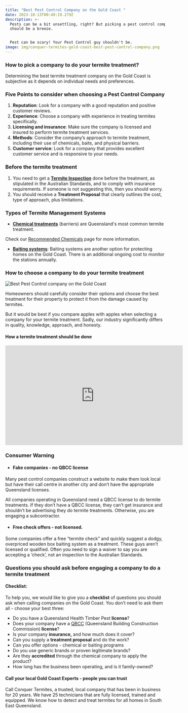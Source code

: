 ```yaml
---
title: "Best Pest Control Company on the Gold Coast "
date: 2023-10-13T00:49:19.279Z
description: >-
  Pests can be a bit unsettling, right? But picking a pest control company? That
  should be a breeze. 


  Pest can be scary! Your Pest Control guy shouldn't be.
image: img/conquer-termites-gold-coast-best-pest-control-company.png
---
```

### How to pick a company to do your termite treatment?

Determining the best termite treatment company on the Gold Coast is subjective as it depends on individual needs and preferences.

### Five Points to consider when choosing a Pest Control Company

1. **Reputation**: Look for a company with a good reputation and positive customer reviews.
2. **Experience**: Choose a company with experience in treating termites specifically.
3. **Licensing and insurance**: Make sure the company is licensed and insured to perform termite treatment services.
4. **Methods**: Consider the company’s approach to termite treatment, including their use of chemicals, baits, and physical barriers.
5. **Customer service**: Look for a company that provides excellent customer service and is responsive to your needs.

### Before the termite treatment

1. You need to get a **[Termite Inspection](https://www.conquertermites.com.au/inspections/)** done before the treatment, as stipulated in the Australian Standards, and to comply with insurance requirements. If someone is not suggesting this, then you should worry.
2. You should receive a **Treatment Proposal** that clearly outlines the cost, type of approach, plus limitations.

### Types of Termite Management Systems

* **[Chemical treatments](https://www.conquertermites.com.au/termite-control/treating-a-house/chemical-treatments/)** (barriers) are Queensland's most common termite treatment.

Check our [Recommended Chemicals](https://www.conquertermites.com.au/termite-control/treating-a-house/recommended-chemicals/) page for more information.

* **[Baiting systems](https://www.conquertermites.com.au/termite-control/baiting-programs/)**: Baiting systems are another option for protecting homes on the Gold Coast. There is an additional ongoing cost to monitor the stations annually.

### How to choose a company to do your termite treatment

![Best Pest Control company on the Gold Coast](img/when-choosing-a-pest-inspection-compare-apples-with-apples.png)

Homeowners should carefully consider their options and choose the best treatment for their property to protect it from the damage caused by termites.

But it would be best if you compare apples with apples when selecting a company for your termite treatment. Sadly, our industry significantly differs in quality, knowledge, approach, and honesty.

#### How a termite treatment should be done

<iframe width="560" height="315" src="https://www.youtube.com/embed/jX0IASCNbSA?si=Pn1NafeyMm2TtXqg" title="YouTube video player" frameborder="0" allow="accelerometer; autoplay; clipboard-write; encrypted-media; gyroscope; picture-in-picture; web-share" allowfullscreen></iframe>

### Consumer Warning

* #### **Fake companies - no QBCC license**

Many pest control companies construct a website to make them look local but have their call centre in another city and don’t have the appropriate Queensland licenses.

All companies operating in Queensland need a QBCC license to do termite treatments. If they don’t have a QBCC license, they can’t get insurance and shouldn’t be advertising they do termite treatments. Otherwise, you are engaging a subcontractor.

* #### Free check offers - not licensed.

Some companies offer a free “termite check” and quickly suggest a dodgy, overpriced wooden box baiting system as a treatment. These guys aren’t licensed or qualified. Often you need to sign a waiver to say you are accepting a ‘check’, not an inspection to the Australian Standards.

### **Questions you should ask before engaging a company to do a termite treatment**

#### **Checklist:**

To help you, we would like to give you a **checklist** of questions you should ask when calling companies on the Gold Coast. You don’t need to ask them all - choose your best three:

* Do you have a Queensland Health Timber Pest **license**?
* Does your company have a [QBCC](https://www.qbcc.qld.gov.au/node/2526) (Queensland Building Construction Commission) **license**?
* Is your company **insurance,** and how much does it cover?
* Can you supply a **treatment proposal** and do the work?
* Can you offer options - chemical or baiting programs
* Do you use generic brands or proven legitimate brands?
* Are they **accredited** through the chemical company to apply the product?
* How long has the business been operating, and is it family-owned?

#### **Call your local Gold Coast Experts - people you can trust**

Call Conquer Termites, a trusted, local company that has been in business for 20 years. We have 25 technicians that are fully licensed, trained and equipped. We know how to detect and treat termites for all homes in South East Queensland.